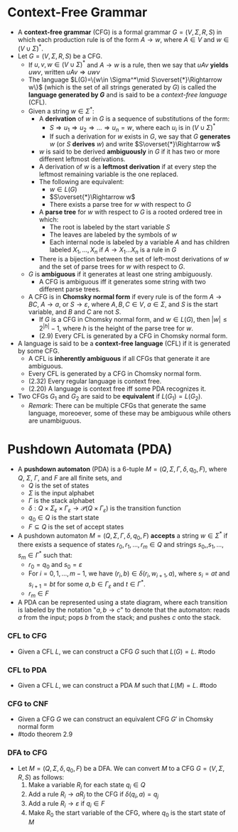 # Context-Free Grammar

- A **context-free grammar** (CFG) is a formal grammar $G=(V,\Sigma,R,S)$ in which each production rule is of the form $A\to w$, where $A\in V$ and $w\in (V\cup \Sigma)^*$.
- Let $G=(V,\Sigma,R,S)$ be a CFG. 
	- If $u,v,w\in(V\cup \Sigma)^*$ and $A\to w$ is a rule, then we say that $uAv$ **yields** $uwv$, written $uAv\Rightarrow uwv$
	- The language $L(G)=\{w\in \Sigma^*\mid S\overset{*}\Rightarrow w\}$ (which is the set of all strings generated by $G$) is called the **language generated by $G$** and is said to be a _context-free language_ (CFL).
	- Given a string $w\in \Sigma^*$:
		- A **derivation** of $w$ in $G$ is a sequence of substitutions of the form:
			- $S\Rightarrow u_1\Rightarrow u_2\Rightarrow \dots \Rightarrow u_n = w$, where each $u_i$ is in $(V\cup \Sigma)^*$
			- If such a derivation for $w$ exists in $G$, we say that $G$ **generates** $w$ (or $S$ **derives** $w$) and write $S\overset{*}\Rightarrow w$
		- $w$ is said to be derived **ambiguously** in $G$ if it has two or more different leftmost derivations.
		- A derivation of $w$ is a **leftmost derivation** if at every step the leftmost remaining variable is the one replaced.
		- The following are equivalent:
			- $w\in L(G)$
			- $S\overset{*}\Rightarrow w$
			- There exists a parse tree for $w$ with respect to $G$
		- A **parse tree** for $w$ with respect to $G$ is a rooted ordered tree in which:
			- The root is labeled by the start variable $S$
			- The leaves are labeled by the symbols of $w$
			- Each internal node is labeled by a variable $A$ and has children labeled $X_1,\dots,X_n$ if $A\to X_1\dots X_n$ is a rule in $G$
		- There is a bijection between the set of left-most derivations of $w$ and the set of parse trees for $w$ with respect to $G$.
	- $G$ is **ambiguous** if it generates at least one string ambiguously.
		- A CFG is ambiguous iff it generates some string with two different parse trees.
	- A CFG is in **Chomsky normal form** if every rule is of the form $A\to BC$, $A\to a$, or $S\to \varepsilon$, where $A,B,C\in V$, $a\in \Sigma$, and $S$ is the start variable, and $B$ and $C$ are not $S$.
		- If $G$ is a CFG in Chomsky normal form, and $w\in L(G)$, then $|w|\leq 2^{|h|}-1$, where $h$ is the height of the parse tree for $w$.
		- (2.9) Every CFL is generated by a CFG in Chomsky normal form.
- A language is said to be a **context-free language** (CFL) if it is generated by some CFG.
	- A CFL is **inherently ambiguous** if all CFGs that generate it are ambiguous.
	- Every CFL is generated by a CFG in Chomsky normal form.
	- (2.32) Every regular language is context free.
	- (2.20) A language is context free iff some PDA recognizes it.
- Two CFGs $G_1$ and $G_2$ are said to be **equivalent** if $L(G_1)=L(G_2)$.
	- _Remark_: There can be multiple CFGs that generate the same language, moreoever, some of these may be ambiguous while others are unambiguous.

# Pushdown Automata (PDA)

- A **pushdown automaton** (PDA) is a 6-tuple $M=(Q,\Sigma,\Gamma,\delta,q_0,F)$, where $Q$, $\Sigma$, $\Gamma$, and $F$ are all finite sets, and
	- $Q$ is the set of states
	- $\Sigma$ is the input alphabet
	- $\Gamma$ is the stack alphabet
	- $\delta:Q\times \Sigma_\varepsilon\times \Gamma_\varepsilon\longrightarrow \mathcal{P}(Q\times \Gamma_\varepsilon)$ is the transition function
	- $q_0\in Q$ is the start state
	- $F\subseteq Q$ is the set of accept states
- A pushdown automaton $M=(Q,\Sigma,\Gamma,\delta,q_0,F)$ **accepts** a string $w\in \Sigma^*$ if there exists a sequence of states $r_0,r_1,\dots,r_m\in Q$ and strings $s_0,,s_1,\dots,s_m\in \Gamma^*$ such that:
	- $r_0=q_0$ and $s_0=\varepsilon$
	- For $i=0,1,\dots,m-1$, we have $(r_i,b)\in\delta(r_{i},w_{i+1},a)$, where $s_i=at$ and $s_{i+1}=bt$ for some $a,b\in \Gamma_\varepsilon$ and $t\in \Gamma^*$.
	- $r_m\in F$
- A PDA can be represented using a state diagram, where each transition is labeled by the notation "$a,b\to c$" to denote that the automaton: reads $a$ from the input; pops $b$ from the stack; and pushes $c$ onto the stack.

### CFL to CFG

- Given a CFL $L$, we can construct a CFG $G$ such that $L(G)=L$. #todo 

### CFL to PDA

- Given a CFL $L$, we can construct a PDA $M$ such that $L(M)=L$. #todo 

### CFG to CNF

- Given a CFG $G$ we can construct an equivalent CFG $G'$ in Chomsky normal form 
- #todo theorem 2.9

### DFA to CFG

- Let $M=(Q,\Sigma,\delta,q_0,F)$ be a DFA. We can convert $M$ to a CFG $G=(V,\Sigma,R,S)$ as follows:
	1. Make a variable $R_i$ for each state $q_i\in Q$
	2. Add a rule $R_i\to aR_j$ to the CFG if $\delta(q_i,a)=q_j$
	3. Add a rule $R_i\to \varepsilon$ if $q_i\in F$
	4. Make $R_0$ the start variable of the CFG, where $q_0$ is the start state of $M$